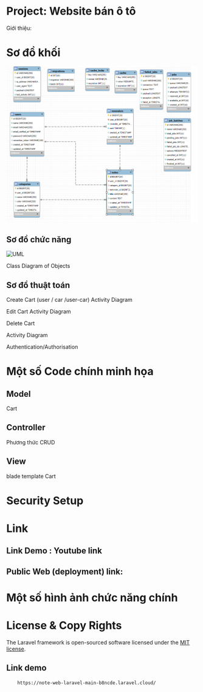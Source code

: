 # Project: Website bán ô tô
Giới thiệu:

# Sơ đồ khối
![SQL diagram](./images/ERD.png)

## Sơ đồ chức năng
![UML]()

Class Diagram of Objects

## Sơ đồ thuật toán

Create Cart (user / car /user-car)
Activity Diagram

Edit Cart
Activity Diagram

Delete Cart

Activity Diagram

Authentication/Authorisation


# Một số Code chính minh họa

## Model
Cart
## Controller
Phương thức CRUD

## View
blade template Cart

# Security Setup

# Link
## Link Demo : Youtube link
## Public Web (deployment) link: 

# Một số hình ảnh chức năng chính



# License & Copy Rights

The Laravel framework is open-sourced software licensed under the [MIT license](https://opensource.org/licenses/MIT).


## Link demo
```
    https://note-web-laravel-main-b8ncde.laravel.cloud/
```

